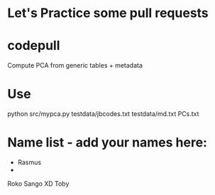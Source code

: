 # Let's Practice some pull requests

# codepull
Compute PCA from generic tables + metadata

# Use

python src/mypca.py testdata/jbcodes.txt testdata/md.txt PCs.txt

# Name list - add your names here:

* Rasmus
* 
Roko Sango XD
Toby